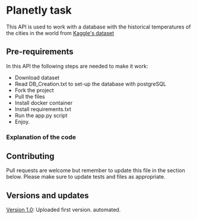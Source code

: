 # Planetly task

This API is used to work with a database with the historical temperatures of the cities in the world from [Kaggle's dataset](https://www.kaggle.com/berkeleyearth/climate-change-earth-surface-temperature-data?select=GlobalLandTemperaturesByCity.csv)

## Pre-requirements

In this API the following steps are needed to make it work:

- Download dataset
- Read DB_Creation.txt to set-up the database with postgreSQL
- Fork the project
- Pull the files
- Install docker container
- Install requirements.txt
- Run the app.py script
- Enjoy.

### Explanation of the code

## Contributing
Pull requests are welcome but remember to update this file in the section below. 
Please make sure to update tests and files as appropriate.


## Versions and updates
[Version 1.0](): Uploaded first version. automated.
